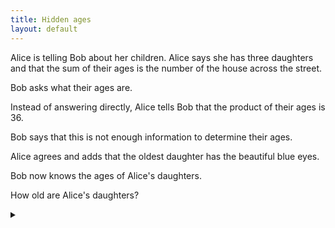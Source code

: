 ```yaml
---
title: Hidden ages
layout: default
---
```


Alice is telling Bob about her children.
Alice says she has three daughters and that the sum of their ages is the number of the house across the street.

Bob asks what their ages are.

Instead of answering directly, Alice tells Bob that the product of their ages is 36.

Bob says that this is not enough information to determine their ages.

Alice agrees and adds that the oldest daughter has the beautiful blue eyes.

Bob now knows the ages of Alice's daughters.

How old are Alice's daughters?

<details><summary></summary>

The daughters are 2, 2 and 9 years old.

### Proof

The possible ages that multiply to 36 are (along with their sums):

* 1, 1, 36 (38)
* 1, 2, 18 (21)
* 1, 3, 12 (16)
* 1, 4, 9 (14)
* 1, 6, 6 (13)
* 2, 2, 9 (13)
* 2, 3, 6 (11)

Bob knows the sum of the ages because he can see the house number. Since knowing the sum is not enough to determine the ages, the sum must be one of the sums that is not unique.

The only sum that is not unique is 13, which is the sum of (1, 6, 6) and also (2, 2, 9).

Next Alice tells Bob about her _oldest_ daughter. This means that the ages cannot be (1, 6, 6), since there is no oldest daughter in this case.

Hence the ages are 2, 2 and 9.

</details>
